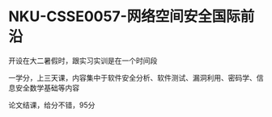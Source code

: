 # NKU-CSSE0057-网络空间安全国际前沿
开设在大二暑假时，跟实习实训是在一个时间段

一学分，上三天课，内容集中于软件安全分析、软件测试、漏洞利用、密码学、信息安全数学基础等内容

论文结课，给分不错，95分

